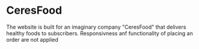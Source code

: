 # CeresFood

The website is built for an imaginary company "CeresFood" that delivers healthy foods to subscribers. 
Responsivness anf functionality of placing an order are not applied
